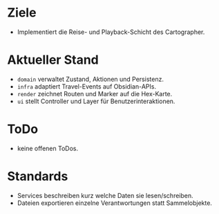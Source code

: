# Ziele
- Implementiert die Reise- und Playback-Schicht des Cartographer.

# Aktueller Stand
- `domain` verwaltet Zustand, Aktionen und Persistenz.
- `infra` adaptiert Travel-Events auf Obsidian-APIs.
- `render` zeichnet Routen und Marker auf die Hex-Karte.
- `ui` stellt Controller und Layer für Benutzerinteraktionen.

# ToDo
- keine offenen ToDos.

# Standards
- Services beschreiben kurz welche Daten sie lesen/schreiben.
- Dateien exportieren einzelne Verantwortungen statt Sammelobjekte.
